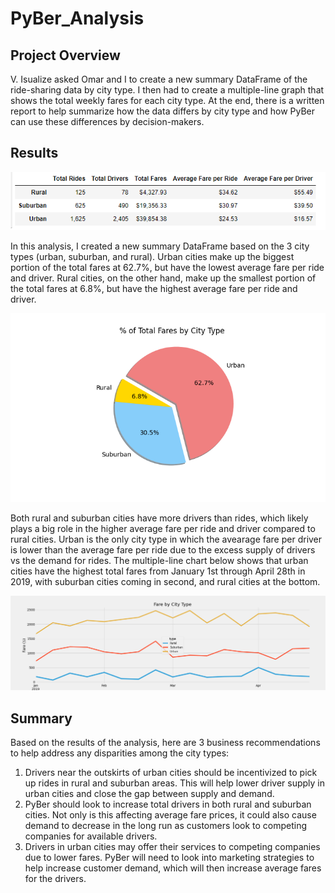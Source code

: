 # PyBer_Analysis

## Project Overview
V. Isualize asked Omar and I to create a new summary DataFrame of the ride-sharing data by city type. I then had to create a multiple-line graph that shows the total weekly fares for each city type. At the end, there is a written report to help summarize how the data differs by city type and how PyBer can use these differences by decision-makers. 

## Results

![This is an image](https://github.com/csambrano/PyBer_Analysis/blob/main/analysis/PyBer_summary_df.png?raw=true)

In this analysis, I created a new summary DataFrame based on the 3 city types (urban, suburban, and rural). Urban cities make up the biggest portion of the total fares at 62.7%, but have the lowest average fare per ride and driver. Rural cities, on the other hand, make up the smallest portion of the total fares at 6.8%, but have the highest average fare per ride and driver. 

![This is an image](https://github.com/csambrano/PyBer_Analysis/blob/main/analysis/Fig5.png?raw=true)

Both rural and suburban cities have more drivers than rides, which likely plays a big role in the higher average fare per ride and driver compared to rural cities. Urban is the only city type in which the avearage fare per driver is lower than the average fare per ride due to the excess supply of drivers vs the demand for rides. The multiple-line chart below shows that urban cities have the highest total fares from January 1st through April 28th in 2019, with suburban cities coming in second, and rural cities at the bottom. 

![This is an image](https://github.com/csambrano/PyBer_Analysis/blob/main/analysis/PyBer_fare_summary.png?raw=true)

## Summary 
Based on the results of the analysis, here are 3 business recommendations to help address any disparities among the city types:
1. Drivers near the outskirts of urban cities should be incentivized to pick up rides in rural and suburban areas. This will help lower driver supply in urban cities and close the gap between supply and demand.
2. PyBer should look to increase total drivers in both rural and suburban cities. Not only is this affecting average fare prices, it could also cause demand to decrease in the long run as customers look to competing companies for available drivers.
3. Drivers in urban cities may offer their services to competing companies due to lower fares. PyBer will need to look into marketing strategies to help increase customer demand, which will then increase average fares for the drivers. 

